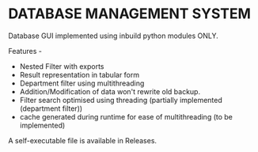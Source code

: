 # DATABASE MANAGEMENT SYSTEM
Database GUI implemented using inbuild python modules ONLY.

Features -
 - Nested Filter with exports
 - Result representation in tabular form
 - Department filter using multithreading
 - Addition/Modification of data won't rewrite old backup.
 - Filter search optimised using threading (partially implemented (department filter))
 - cache generated during runtime for ease of multithreading (to be implemented)


A self-executable file is available in Releases.
